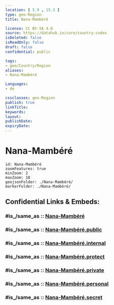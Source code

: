 ```yaml
---
location: [ 5.9 , 15.3 ] 
type: geo-Region
title: Nana-Mambéré

license: CC BY-SA 4.0
source: https://datahub.io/core/country-codes
isDeleted: false
isReadOnly: false
draft: false
confidential: public

tags:
- geo/Country/Region
aliases:
- Nana-Mambéré

Languages:
- de

cssclasses: geo-Region
publish: true
linkTitle: 
keywords: 
layout: 
publishDate: 
expiryDate: 
---
```


# Nana-Mambéré

```leaflet
id: Nana-Mambéré
zoomFeatures: true 
minZoom: 2 
maxZoom: 18
geojsonFolder: ./Nana-Mambéré/
markerFolder: ./Nana-Mambéré/
```


## Confidential Links & Embeds: 

### #is_/same_as :: [Nana-Mambéré](/_Standards/Earth/Continent/Africa/Africa~Central/Central_African_Rep/prefectures~Central_African_Rep/Nana-Mambéré.md) 

### #is_/same_as :: [Nana-Mambéré.public](/_public/Earth/Continent/Africa/Africa~Central/Central_African_Rep/prefectures~Central_African_Rep/Nana-Mambéré.public.md) 

### #is_/same_as :: [Nana-Mambéré.internal](/_internal/Earth/Continent/Africa/Africa~Central/Central_African_Rep/prefectures~Central_African_Rep/Nana-Mambéré.internal.md) 

### #is_/same_as :: [Nana-Mambéré.protect](/_protect/Earth/Continent/Africa/Africa~Central/Central_African_Rep/prefectures~Central_African_Rep/Nana-Mambéré.protect.md) 

### #is_/same_as :: [Nana-Mambéré.private](/_private/Earth/Continent/Africa/Africa~Central/Central_African_Rep/prefectures~Central_African_Rep/Nana-Mambéré.private.md) 

### #is_/same_as :: [Nana-Mambéré.personal](/_personal/Earth/Continent/Africa/Africa~Central/Central_African_Rep/prefectures~Central_African_Rep/Nana-Mambéré.personal.md) 

### #is_/same_as :: [Nana-Mambéré.secret](/_secret/Earth/Continent/Africa/Africa~Central/Central_African_Rep/prefectures~Central_African_Rep/Nana-Mambéré.secret.md)

